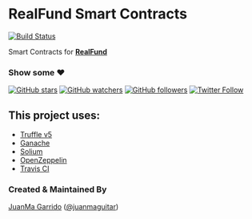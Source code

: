 # RealFund Smart Contracts

<!--
[![License: MIT](https://img.shields.io/badge/license-MIT-blue.svg)](https://github.com/realfundtokens/smart-contracts/blob/master/LICENSE)
-->
[![Build Status](https://travis-ci.org/realfundtokens/smart-contracts.svg?branch=master)](https://travis-ci.org/realfundtokens/smart-contracts)

<!-- 
[![Coverage Status](https://coveralls.io/repos/github/realfundtokens/smart-contracts/badge.svg?branch=master)](https://coveralls.io/github/realfundtokens/smart-contracts?branch=master) 
[![CircleCI](https://circleci.com/gh/realfundtokens/smart-contracts.svg?style=svg)](https://circleci.com/gh/realfundtokens/smart-contracts)
-->

Smart Contracts for [**RealFund**](https://realfund.rocks/)

### Show some :heart:
[![GitHub stars](https://img.shields.io/github/stars/realfundtokens/smart-contracts.svg?style=social&label=Star)](https://github.com/realfundtokens/smart-contracts) [![GitHub watchers](https://img.shields.io/github/watchers/realfundtokens/smart-contracts.svg?style=social&label=Watch)](https://github.com/realfundtokens/smart-contracts) [![GitHub followers](https://img.shields.io/github/followers/realfundtokens.svg?style=social&label=Follow)](https://github.com/realfundtokens/smart-contracts)
[![Twitter Follow](https://img.shields.io/twitter/follow/realfundtokens.svg?style=social)](https://twitter.com/realfundtokens)

## This project uses:
- [Truffle v5](https://truffleframework.com/)
- [Ganache](https://truffleframework.com/ganache)
- [Solium](https://github.com/duaraghav8/Solium)
- [OpenZeppelin](https://github.com/OpenZeppelin/openzeppelin-solidity)
- [Travis CI](https://travis-ci.org/realfundtokens/smart-contracts)
<!--

- [Coveralls](https://coveralls.io/github/realfundtokens/smart-contracts?branch=master)
-->

<!--
## Installation

1. Install Truffle and Ganache CLI globally.

```javascript
npm install -g truffle@beta
npm install -g ganache-cli
```

2. Create a `.env` file in the root directory and add your private key.

## Commands:

```
Compile contracts:                  truffle compile
Migrate contracts:                  truffle migrate
Test contracts:                     truffle test
Run eslint:                         npm run lint
Run solium:                         npm run solium
Run solidity-coverage:              npm run coverage
Run lint, solium, and truffle test: npm run test
```

-->

### Created & Maintained By
[JuanMa Garrido](https://github.com/juanmaguitar) ([@juanmaguitar](https://www.twitter.com/juanmaguitar))

<!--
## License
```
MIT License

Copyright (c) 2018 Ravindra Kumar <realfundtokens@gmail.com>

Permission is hereby granted, free of charge, to any person obtaining a copy
of this software and associated documentation files (the "Software"), to deal
in the Software without restriction, including without limitation the rights
to use, copy, modify, merge, publish, distribute, sublicense, and/or sell
copies of the Software, and to permit persons to whom the Software is
furnished to do so, subject to the following conditions:

The above copyright notice and this permission notice shall be included in all
copies or substantial portions of the Software.

THE SOFTWARE IS PROVIDED "AS IS", WITHOUT WARRANTY OF ANY KIND, EXPRESS OR
IMPLIED, INCLUDING BUT NOT LIMITED TO THE WARRANTIES OF MERCHANTABILITY,
FITNESS FOR A PARTICULAR PURPOSE AND NONINFRINGEMENT. IN NO EVENT SHALL THE
AUTHORS OR COPYRIGHT HOLDERS BE LIABLE FOR ANY CLAIM, DAMAGES OR OTHER
LIABILITY, WHETHER IN AN ACTION OF CONTRACT, TORT OR OTHERWISE, ARISING FROM,
OUT OF OR IN CONNECTION WITH THE SOFTWARE OR THE USE OR OTHER DEALINGS IN THE
SOFTWARE.
```
-->